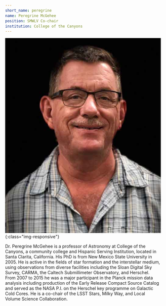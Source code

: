 ```yaml
---
short_name: peregrine
name: Peregrine McGehee
position: SMWLV Co-chair
institution: College of the Canyons
---
```

![Peregrine McGehee](images/PeregrineMcGehee.jpeg){:class="img-responsive"}

Dr. Peregrine McGehee is a professor of Astronomy at College of the Canyons, a community college and Hispanic Serving Institution, located in Santa Clarita, California. His PhD is from New Mexico State University in 2005. He is active in the fields of star formation and the interstellar medium, using observations from diverse facilities including the Sloan Digital Sky Survey, CARMA, the Caltech Submillimeter Observatory, and Herschel. From 2007 to 2015 he was a major participant in the Planck mission data analysis including production of the Early Release Compact Source Catalog and served as the NASA P.I. on the Herschel key programme on Galactic Cold Cores. He is a co-chair of the LSST Stars, Milky Way, and Local Volume Science Collaboration.
